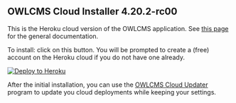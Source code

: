 ## OWLCMS Cloud Installer 4.20.2-rc00

This is the Heroku cloud version of the OWLCMS application.  See [this page](https://$(RELEASE_USER).github.io/owlcms4$(RELEASE_SUFFIX)/#/index) for the general documentation.

To install: click on this button.  You will be prompted to create a (free) account on the Heroku cloud if you do not have one already.

[![Deploy to Heroku](https://www.herokucdn.com/deploy/button.png)](https://heroku.com/deploy?template=https://github.com/$(RELEASE_USER)/owlcms-heroku$(RELEASE_SUFFIX)/tree/4.20.2-rc00)

After the initial installation, you can use the [OWLCMS Cloud Updater](https://github.com/owlcms/owlcms4-heroku-updater/) program to update you cloud deployments while keeping your settings.